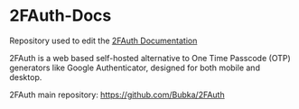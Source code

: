 # 2FAuth-Docs

Repository used to edit the [2FAuth Documentation](https://docs.2fauth.app)

2FAuth is a web based self-hosted alternative to One Time Passcode (OTP) generators like Google Authenticator, designed for both mobile and desktop.

2FAuth main repository: <https://github.com/Bubka/2FAuth>
